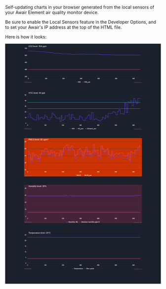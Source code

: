 Self-updating charts in your browser generated from the local sensors of your Awair Element air quality monitor device.

Be sure to enable the Local Sensors feature in the Developer Options, and to set your Awair's IP address at the top of the HTML file. 
 
Here is how it looks:

![image](screenshot.png)
 
